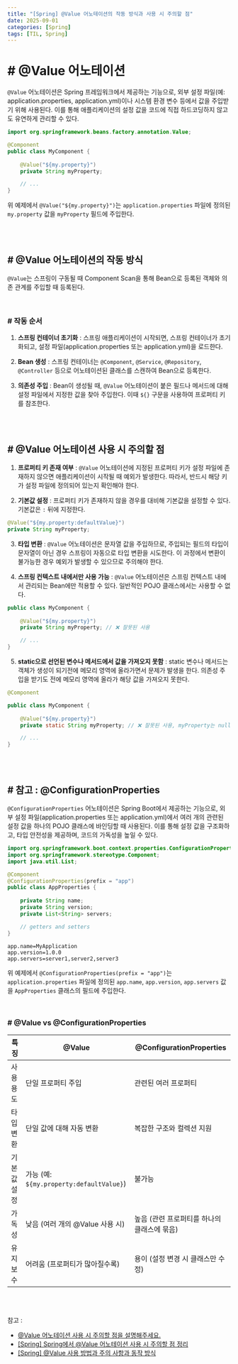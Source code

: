 ```yaml
---
title: "[Spring] @Value 어노테이션의 작동 방식과 사용 시 주의할 점"
date: 2025-09-01
categories: [Spring]
tags: [TIL, Spring]
---
```



# # @Value 어노테이션

`@Value` 어노테이션은 Spring 프레임워크에서 제공하는 기능으로, 외부 설정 파일(예: application.properties, application.yml)이나 시스템 환경 변수 등에서 값을 주입받기 위해 사용된다. 이를 통해 애플리케이션의 설정 값을 코드에 직접 하드코딩하지 않고도 유연하게 관리할 수 있다.


```java
import org.springframework.beans.factory.annotation.Value;

@Component
public class MyComponent {
    
    @Value("${my.property}")
    private String myProperty;

    // ...
}
```

위 예제에서 `@Value("${my.property}")`는 `application.properties` 파일에 정의된 `my.property` 값을 `myProperty` 필드에 주입한다.

<br /><br />

## # @Value 어노테이션의 작동 방식

`@Value`는 스프링이 구동될 때 Component Scan을 통해 Bean으로 등록된 객체와 의존 관계를 주입할 때 등록된다.

<br />

### # 작동 순서
1. **스프링 컨테이너 초기화** : 스프링 애플리케이션이 시작되면, 스프링 컨테이너가 초기화되고, 설정 파일(application.properties 또는 application.yml)을 로드한다.

2. **Bean 생성** : 스프링 컨테이너는 `@Component`, `@Service`, `@Repository`, `@Controller` 등으로 어노테이션된 클래스를 스캔하여 Bean으로 등록한다.

3. **의존성 주입** : Bean이 생성될 때, `@Value` 어노테이션이 붙은 필드나 메서드에 대해 설정 파일에서 지정한 값을 찾아 주입한다. 이때 `${}` 구문을 사용하여 프로퍼티 키를 참조한다.

<br /><br />

## # @Value 어노테이션 사용 시 주의할 점

1. **프로퍼티 키 존재 여부** : `@Value` 어노테이션에 지정된 프로퍼티 키가 설정 파일에 존재하지 않으면 애플리케이션이 시작될 때 예외가 발생한다. 따라서, 반드시 해당 키가 설정 파일에 정의되어 있는지 확인해야 한다.

2. **기본값 설정** : 프로퍼티 키가 존재하지 않을 경우를 대비해 기본값을 설정할 수 있다. 기본값은 `:` 뒤에 지정한다.

```java
@Value("${my.property:defaultValue}")
private String myProperty;
```

3. **타입 변환** : `@Value` 어노테이션은 문자열 값을 주입하므로, 주입되는 필드의 타입이 문자열이 아닌 경우 스프링이 자동으로 타입 변환을 시도한다. 이 과정에서 변환이 불가능한 경우 예외가 발생할 수 있으므로 주의해야 한다.

4. **스프링 컨텍스트 내에서만 사용 가능** : `@Value` 어노테이션은 스프링 컨텍스트 내에서 관리되는 Bean에만 적용할 수 있다. 일반적인 POJO 클래스에서는 사용할 수 없다.

```java
public class MyComponent {
    
    @Value("${my.property}")
    private String myProperty; // ❌ 잘못된 사용

    // ...
}
```

5. **static으로 선언된 변수나 메서드에서 값을 가져오지 못함** : static 변수나 메서드는 객체가 생성이 되기전에 메모리 영역에 올라가면서 문제가 발생을 한다. 의존성 주입을 받기도 전에 메모리 영역에 올라가 해당 값을 가져오지 못한다.

```java
@Component

public class MyComponent {
    
    @Value("${my.property}")
    private static String myProperty; // ❌ 잘못된 사용, myProperty는 null이 됨

    // ...
}
```

<br /><br />

## # 참고 : @ConfigurationProperties

`@ConfigurationProperties` 어노테이션은 Spring Boot에서 제공하는 기능으로, 외부 설정 파일(application.properties 또는 application.yml)에서 여러 개의 관련된 설정 값을 하나의 POJO 클래스에 바인딩할 때 사용된다. 이를 통해 설정 값을 구조화하고, 타입 안전성을 제공하며, 코드의 가독성을 높일 수 있다.

```java
import org.springframework.boot.context.properties.ConfigurationProperties;
import org.springframework.stereotype.Component;
import java.util.List;

@Component
@ConfigurationProperties(prefix = "app")
public class AppProperties {
    
    private String name;
    private String version;
    private List<String> servers;

    // getters and setters
}
```

```application.properties
app.name=MyApplication
app.version=1.0.0
app.servers=server1,server2,server3
```

위 예제에서 `@ConfigurationProperties(prefix = "app")`는 `application.properties` 파일에 정의된 `app.name`, `app.version`, `app.servers` 값을 `AppProperties` 클래스의 필드에 주입한다.

<br />

### # @Value vs @ConfigurationProperties

| 특징 | @Value | @ConfigurationProperties |
|------|--------|-------------------------|
| 사용 용도 | 단일 프로퍼티 주입 | 관련된 여러 프로퍼티|
| 타입 변환 | 단일 값에 대해 자동 변환 | 복잡한 구조와 컬렉션 지원 |
| 기본값 설정 | 가능 (예: `${my.property:defaultValue}`) | 불가능 |
| 가독성 | 낮음 (여러 개의 @Value 사용 시) | 높음 (관련 프로퍼티를 하나의 클래스에 묶음) |
| 유지보수 | 어려움 (프로퍼티가 많아질수록) | 용이 (설정 변경 시 클래스만 수정) |


<br /><br />

참고 : 
- [@Value 어노테이션 사용 시 주의할 점을 설명해주세요.](https://www.maeil-mail.kr/question/7)
- [[Spring] Spring에서 @Value 어노테이션 사용 시 주의할 점 정리](https://devhooney.tistory.com/496)
- [[Spring] @Value 사용 방법과 주의 사항과 동작 방식](https://dreamsea77.tistory.com/372)
